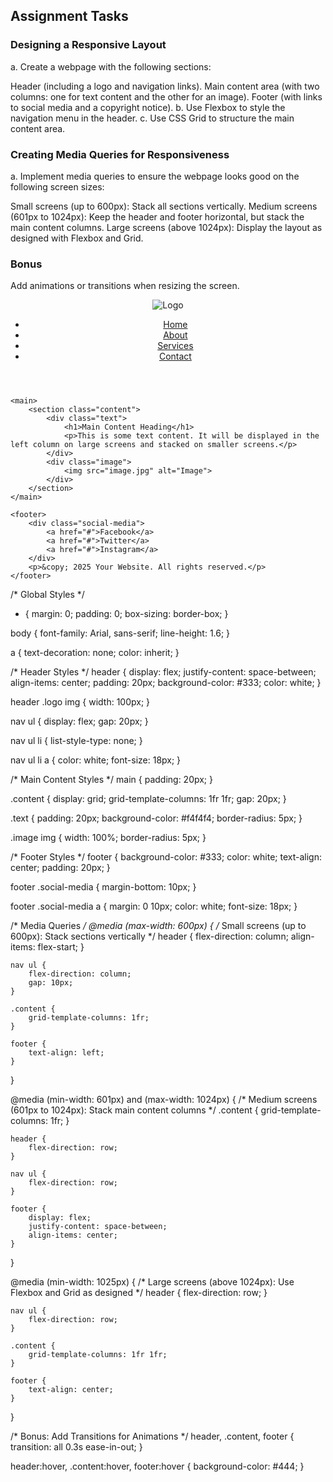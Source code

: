 

## Assignment Tasks

### Designing a Responsive Layout
a. Create a webpage with the following sections:

Header (including a logo and navigation links).
Main content area (with two columns: one for text content and the other for an image).
Footer (with links to social media and a copyright notice).
b. Use Flexbox to style the navigation menu in the header.
c. Use CSS Grid to structure the main content area.

### Creating Media Queries for Responsiveness
a. Implement media queries to ensure the webpage looks good on the following screen sizes:

Small screens (up to 600px): Stack all sections vertically.
Medium screens (601px to 1024px): Keep the header and footer horizontal, but stack the main content columns.
Large screens (above 1024px): Display the layout as designed with Flexbox and Grid.

### Bonus

Add animations or transitions when resizing the screen.















<!DOCTYPE html>
<html lang="en">
<head>
    <meta charset="UTF-8">
    <meta name="viewport" content="width=device-width, initial-scale=1.0">
    <title>Responsive Webpage</title>
    <link rel="stylesheet" href="styles.css">
</head>
<body>
    <header>
        <div class="logo">
            <img src="logo.png" alt="Logo">
        </div>
        <nav>
            <ul>
                <li><a href="#">Home</a></li>
                <li><a href="#">About</a></li>
                <li><a href="#">Services</a></li>
                <li><a href="#">Contact</a></li>
            </ul>
        </nav>
    </header>
    
    <main>
        <section class="content">
            <div class="text">
                <h1>Main Content Heading</h1>
                <p>This is some text content. It will be displayed in the left column on large screens and stacked on smaller screens.</p>
            </div>
            <div class="image">
                <img src="image.jpg" alt="Image">
            </div>
        </section>
    </main>

    <footer>
        <div class="social-media">
            <a href="#">Facebook</a>
            <a href="#">Twitter</a>
            <a href="#">Instagram</a>
        </div>
        <p>&copy; 2025 Your Website. All rights reserved.</p>
    </footer>
</body>
</html>







/* Global Styles */
* {
    margin: 0;
    padding: 0;
    box-sizing: border-box;
}

body {
    font-family: Arial, sans-serif;
    line-height: 1.6;
}

a {
    text-decoration: none;
    color: inherit;
}

/* Header Styles */
header {
    display: flex;
    justify-content: space-between;
    align-items: center;
    padding: 20px;
    background-color: #333;
    color: white;
}

header .logo img {
    width: 100px;
}

nav ul {
    display: flex;
    gap: 20px;
}

nav ul li {
    list-style-type: none;
}

nav ul li a {
    color: white;
    font-size: 18px;
}

/* Main Content Styles */
main {
    padding: 20px;
}

.content {
    display: grid;
    grid-template-columns: 1fr 1fr;
    gap: 20px;
}

.text {
    padding: 20px;
    background-color: #f4f4f4;
    border-radius: 5px;
}

.image img {
    width: 100%;
    border-radius: 5px;
}

/* Footer Styles */
footer {
    background-color: #333;
    color: white;
    text-align: center;
    padding: 20px;
}

footer .social-media {
    margin-bottom: 10px;
}

footer .social-media a {
    margin: 0 10px;
    color: white;
    font-size: 18px;
}

/* Media Queries */
@media (max-width: 600px) {
    /* Small screens (up to 600px): Stack sections vertically */
    header {
        flex-direction: column;
        align-items: flex-start;
    }

    nav ul {
        flex-direction: column;
        gap: 10px;
    }

    .content {
        grid-template-columns: 1fr;
    }

    footer {
        text-align: left;
    }
}

@media (min-width: 601px) and (max-width: 1024px) {
    /* Medium screens (601px to 1024px): Stack main content columns */
    .content {
        grid-template-columns: 1fr;
    }

    header {
        flex-direction: row;
    }

    nav ul {
        flex-direction: row;
    }

    footer {
        display: flex;
        justify-content: space-between;
        align-items: center;
    }
}

@media (min-width: 1025px) {
    /* Large screens (above 1024px): Use Flexbox and Grid as designed */
    header {
        flex-direction: row;
    }

    nav ul {
        flex-direction: row;
    }

    .content {
        grid-template-columns: 1fr 1fr;
    }

    footer {
        text-align: center;
    }
}

/* Bonus: Add Transitions for Animations */
header, .content, footer {
    transition: all 0.3s ease-in-out;
}

header:hover, .content:hover, footer:hover {
    background-color: #444;
}
